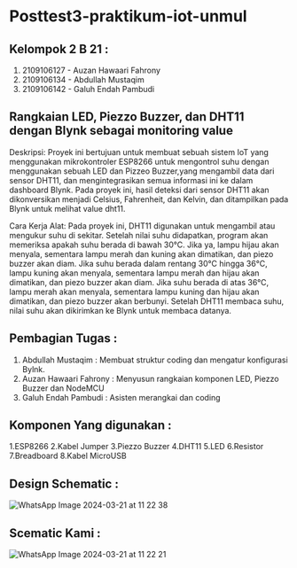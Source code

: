 # Posttest3-praktikum-iot-unmul

## Kelompok 2 B 21 :
1. 2109106127 - Auzan Hawaari Fahrony
2. 2109106134 - Abdullah Mustaqim
3. 2109106142 - Galuh Endah Pambudi

## Rangkaian LED, Piezzo Buzzer, dan DHT11 dengan Blynk sebagai monitoring value
Deskripsi: Proyek ini bertujuan untuk membuat sebuah sistem IoT yang menggunakan mikrokontroler ESP8266 untuk mengontrol suhu dengan menggunakan sebuah LED dan Pizzeo Buzzer,yang mengambil data dari sensor DHT11, dan mengintegrasikan semua informasi ini ke dalam dashboard Blynk. Pada proyek ini, hasil deteksi dari sensor DHT11 akan dikonversikan menjadi Celsius, Fahrenheit, dan Kelvin, dan ditampilkan pada Blynk untuk melihat value dht11.

Cara Kerja Alat: Pada proyek ini, DHT11 digunakan untuk mengambil atau mengukur suhu di sekitar. Setelah nilai suhu didapatkan, program akan memeriksa apakah suhu berada di bawah 30°C. Jika ya, lampu hijau akan menyala, sementara lampu merah dan kuning akan dimatikan, dan piezo buzzer akan diam. Jika suhu berada dalam rentang 30°C hingga 36°C, lampu kuning akan menyala, sementara lampu merah dan hijau akan dimatikan, dan piezo buzzer akan diam. Jika suhu berada di atas 36°C, lampu merah akan menyala, sementara lampu kuning dan hijau akan dimatikan, dan piezo buzzer akan berbunyi. Setelah DHT11 membaca suhu, nilai suhu akan dikirimkan ke Blynk untuk membaca datanya.

## Pembagian Tugas :
1. Abdullah Mustaqim : Membuat struktur coding dan mengatur konfigurasi Bylnk. 
2. Auzan Hawaari Fahrony : Menyusun rangkaian komponen LED, Piezzo Buzzer dan NodeMCU 
3. Galuh Endah Pambudi : Asisten merangkai dan coding

## Komponen Yang digunakan : 
1.ESP8266
2.Kabel Jumper
3.Piezzo Buzzer
4.DHT11
5.LED
6.Resistor
7.Breadboard
8.Kabel MicroUSB

## Design Schematic :

![WhatsApp Image 2024-03-21 at 11 22 38](https://github.com/auzanhawaar1/Posttest3-praktikum-iot-unmul/assets/113401118/3fed7a5d-35ea-4579-8595-022dbaef538e)


## Scematic Kami :

![WhatsApp Image 2024-03-21 at 11 22 21](https://github.com/auzanhawaar1/Posttest3-praktikum-iot-unmul/assets/113401118/64d0d401-0cf8-40e2-b3a4-9e59f2ec0f68)

